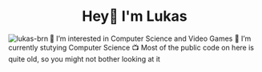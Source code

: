 <!--
**lukas-brn/lukas-brn** is a ✨ _special_ ✨ repository because its `README.md` (this file) appears on your GitHub profile.

Here are some ideas to get you started:
-->

<h1 align="center">Hey👋 I'm Lukas</h1>

<!--
- 🔭 I’m currently working on ...
- 🌱 I’m currently learning ...
- 👯 I’m looking to collaborate on ...
- 🤔 I’m looking for help with ...
- 💬 Ask me about ...
- 📫 How to reach me: ...
- 😄 Pronouns: ...
- ⚡ Fun fact: ...
-->

<p>
  <img align="left" src="https://github-readme-stats.vercel.app/api/top-langs?username=lukas-brn&show_icons=true&locale=en&layout=compact" alt="lukas-brn" />
</p>

👀 I’m interested in Computer Science and Video Games
🌱 I’m currently stutying Computer Science
📺 Most of the public code on here is quite old, so you might not bother looking at it

